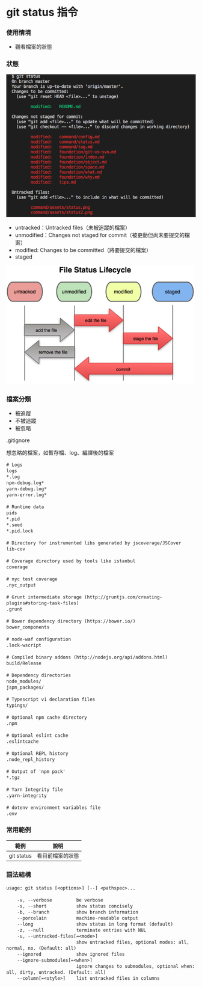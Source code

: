 # git status 指令

### 使用情境

* 觀看檔案的狀態

### 狀態

![](assets/status2.png)

* untracked：Untracked files（未被追蹤的檔案）
* unmodified：Changes not staged for commit（被更動但尚未要提交的檔案）
* modified: Changes to be committed（將要提交的檔案）
* staged

![](assets/status.png)

### 檔案分類

* 被追蹤
* 不被追蹤
* 被忽略

.gitignore

想忽略的檔案，如暫存檔、log、編譯後的檔案

```
# Logs
logs
*.log
npm-debug.log*
yarn-debug.log*
yarn-error.log*

# Runtime data
pids
*.pid
*.seed
*.pid.lock

# Directory for instrumented libs generated by jscoverage/JSCover
lib-cov

# Coverage directory used by tools like istanbul
coverage

# nyc test coverage
.nyc_output

# Grunt intermediate storage (http://gruntjs.com/creating-plugins#storing-task-files)
.grunt

# Bower dependency directory (https://bower.io/)
bower_components

# node-waf configuration
.lock-wscript

# Compiled binary addons (http://nodejs.org/api/addons.html)
build/Release

# Dependency directories
node_modules/
jspm_packages/

# Typescript v1 declaration files
typings/

# Optional npm cache directory
.npm

# Optional eslint cache
.eslintcache

# Optional REPL history
.node_repl_history

# Output of 'npm pack'
*.tgz

# Yarn Integrity file
.yarn-integrity

# dotenv environment variables file
.env
```

### 常用範例

| 範例         | 說明       |
|------------|----------|
| git status | 看目前檔案的狀態 |

### 語法結構

```
usage: git status [<options>] [--] <pathspec>...

    -v, --verbose         be verbose
    -s, --short           show status concisely
    -b, --branch          show branch information
    --porcelain           machine-readable output
    --long                show status in long format (default)
    -z, --null            terminate entries with NUL
    -u, --untracked-files[=<mode>]
                          show untracked files, optional modes: all, normal, no. (Default: all)
    --ignored             show ignored files
    --ignore-submodules[=<when>]
                          ignore changes to submodules, optional when: all, dirty, untracked. (Default: all)
    --column[=<style>]    list untracked files in columns
```